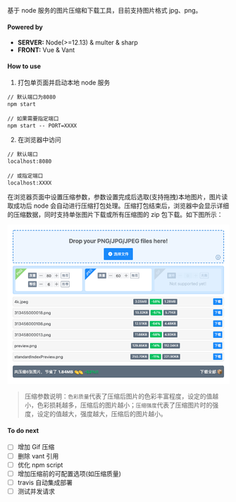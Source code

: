 基于 node 服务的图片压缩和下载工具，目前支持图片格式 jpg、png。

#### Powered by

-   **SERVER:** Node(>=12.13) & multer & sharp
-   **FRONT:** Vue & Vant

#### How to use

1. 打包单页面并启动本地 node 服务

```node
// 默认端口为8080
npm start

// 如果需要指定端口
npm start -- PORT=XXXX
```

2. 在浏览器中访问

```
// 默认端口
localhost:8080

// 或指定端口
localhost:XXXX
```

在浏览器页面中设置压缩参数，参数设置完成后选取(支持拖拽)本地图片，图片读取成功后 node 会自动进行压缩打包处理。压缩打包结束后，浏览器中会显示详细的压缩数据，同时支持单张图片下载或所有压缩图的 zip 包下载。如下图所示：

![demo](demo.png)

> 压缩参数说明：`色彩质量`代表了压缩后图片的色彩丰富程度，设定的值越小，色彩损耗越多，压缩后的图片越小；`压缩强度`代表了压缩图片时的强度，设定的值越大，强度越大，压缩后的图片越小。

#### To do next

-   [ ] 增加 Gif 压缩
-   [ ] 删除 vant 引用
-   [ ] 优化 npm script
-   [ ] 增加压缩前的可配置选项(如压缩质量)
-   [ ] travis 自动集成部署
-   [ ] 测试并发请求
